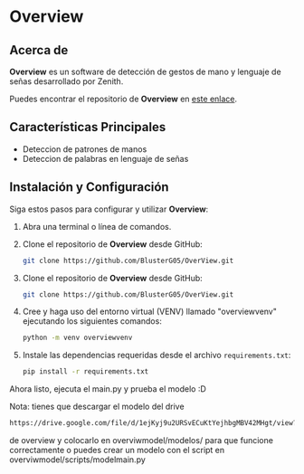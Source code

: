 # Overview


## Acerca de
**Overview** es un software de detección de gestos de mano y lenguaje de señas desarrollado por Zenith.

Puedes encontrar el repositorio de **Overview** en [este enlace](https://github.com/BlusterG05/OverView.git).

## Características Principales
- Deteccion de patrones de manos
- Deteccion de palabras en lenguaje de señas

## Instalación y Configuración
Siga estos pasos para configurar y utilizar **Overview**:

1. Abra una terminal o línea de comandos.

2. Clone el repositorio de **Overview** desde GitHub:

   ```bash
   git clone https://github.com/BlusterG05/OverView.git
   ```

3. Clone el repositorio de **Overview** desde GitHub:

   ```bash
   git clone https://github.com/BlusterG05/OverView.git
   ```

4. Cree y haga uso del entorno virtual (VENV) llamado "overviewvenv" ejecutando los siguientes comandos:

   ```bash
   python -m venv overviewvenv
   ```
5. Instale las dependencias requeridas desde el archivo `requirements.txt`:

   ```bash
   pip install -r requirements.txt
   ```

Ahora listo, ejecuta el main.py y prueba el modelo :D

Nota: tienes que descargar el modelo del drive
   ```bash
 https://drive.google.com/file/d/1ejKyj9u2URSvECuKtYejhbgMBV42MHgt/view?usp=sharing
   ```
 de overview y colocarlo en overviwmodel/modelos/ para que funcione correctamente o puedes crear un modelo con el script en overviwmodel/scripts/modelmain.py



